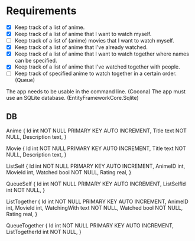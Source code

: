 # Requirements
- [x] Keep track of a list of anime.
- [x] Keep track of a list of anime that I want to watch myself.
- [ ] Keep track of a list of (anime) movies that I want to watch myself.
- [x] Keep track of a list of anime that I've already watched.
- [x] Keep track of a list of anime that I want to watch together where names can be specified.
- [x] Keep track of a list of anime that I've watched together with people.
- [ ] Keep track of specified anime to watch together in a certain order. (Queue)

The app needs to be usable in the command line. (Cocona)
The app must use an SQLite database. (EntityFrameworkCore.Sqlite)


## DB
Anime {
	Id int NOT NULL PRIMARY KEY AUTO INCREMENT,
	Title text NOT NULL,
	Description text,
}

Movie {
	Id int NOT NULL PRIMARY KEY AUTO INCREMENT,
	Title text NOT NULL,
	Description text,
}

ListSelf {
	Id int NOT NULL PRIMARY KEY AUTO INCREMENT,
	AnimeID int,
	MovieId int,
	Watched bool NOT NULL,
	Rating real,
}

QueueSelf {
	Id int NOT NULL PRIMARY KEY AUTO INCREMENT,
	ListSelfId int NOT NULL,
}

ListTogether {
	Id int NOT NULL PRIMARY KEY AUTO INCREMENT,
	AnimeID int,
	MovieId int,
	WatchingWith text NOT NULL,
	Watched bool NOT NULL,
	Rating real,
}

QueueTogether {
	Id int NOT NULL PRIMARY KEY AUTO INCREMENT,
	ListTogetherId int NOT NULL,
} 